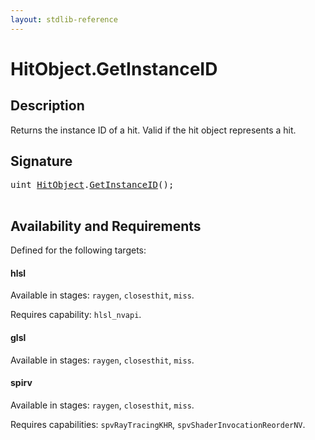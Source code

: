 ```yaml
---
layout: stdlib-reference
---
```


# HitObject\.GetInstanceID

## Description

Returns the instance ID of a hit. Valid if the hit object represents a hit.




## Signature 

<pre>
<span class="code_keyword">uint</span> <a href="../types/hitobject-03/index.html" class="code_type">HitObject</a>.<a href="getinstanceid-03bc.html">GetInstanceID</a>();

</pre>

## Availability and Requirements

Defined for the following targets:

#### hlsl
Available in stages: `raygen`, `closesthit`, `miss`.

Requires capability: `hlsl_nvapi`.
#### glsl
Available in stages: `raygen`, `closesthit`, `miss`.

#### spirv
Available in stages: `raygen`, `closesthit`, `miss`.

Requires capabilities: `spvRayTracingKHR`, `spvShaderInvocationReorderNV`.


